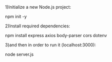 1)Initialize a new Node.js project:

npm init -y

2)Install required dependencies:

npm install express axios body-parser cors dotenv

3)and then in order to run it (localhost:3000):

node server.js 